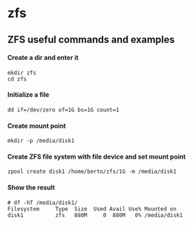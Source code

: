 # zfs
## ZFS useful commands and examples

#### Create a dir and enter it
```
mkdir zfs
cd zfs
```
#### Initialize a file
```
dd if=/dev/zero of=1G bs=1G count=1
```
#### Create mount point
```
mkdir -p /media/disk1
```
#### Create ZFS file system with file device and set mount point
```
zpool create disk1 /home/berto/zfs/1G -m /media/disk1
```
#### Show the result
```
# df -hT /media/disk1/
Filesystem     Type  Size  Used Avail Use% Mounted on
disk1          zfs   880M     0  880M   0% /media/disk1
```

